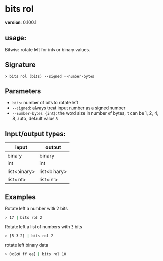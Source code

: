 # bits rol

**version**: 0.100.1

## **usage**:

Bitwise rotate left for ints or binary values.

## Signature

`> bits rol (bits) --signed --number-bytes`

## Parameters

- `bits`: number of bits to rotate left
- `--signed`: always treat input number as a signed number
- `--number-bytes {int}`: the word size in number of bytes, it can be 1, 2, 4, 8, auto, default value `8`

## Input/output types:

| input          | output         |
| -------------- | -------------- |
| binary         | binary         |
| int            | int            |
| list\<binary\> | list\<binary\> |
| list\<int\>    | list\<int\>    |

## Examples

Rotate left a number with 2 bits

```bash
> 17 | bits rol 2
```

Rotate left a list of numbers with 2 bits

```bash
> [5 3 2] | bits rol 2
```

rotate left binary data

```bash
> 0x[c0 ff ee] | bits rol 10
```
